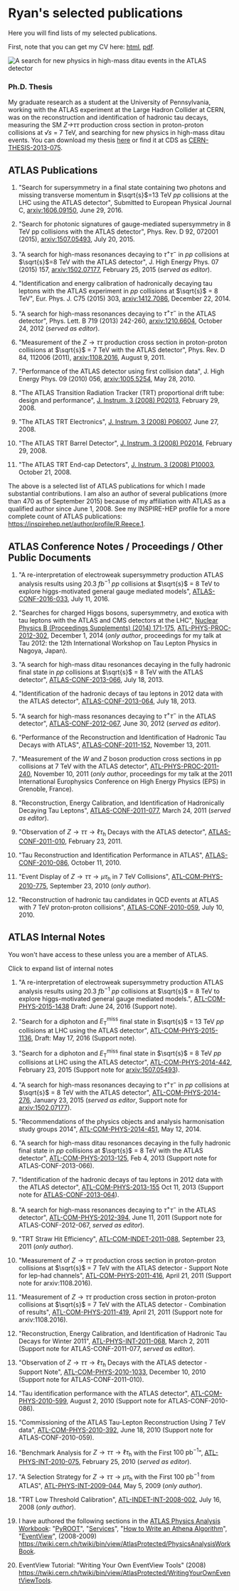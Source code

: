 Ryan's selected publications
===============================================================================

Here you will find lists of my selected publications.

First, note that you can get my CV here: [html](docs/Ryan_Reece_cv.html), [pdf](docs/Ryan_Reece_cv.pdf).


![](img/ryans-thesis.jpg "A search for new physics in high-mass ditau events in the ATLAS detector")


### Ph.D. Thesis

My graduate research as a student at the University of Pennsylvania,
working with the ATLAS experiment at the Large Hadron Collider at CERN,
was on the reconstruction and identification of hadronic tau decays,
measuring the SM *Z&rarr;&tau;&tau;* production cross section in proton-proton collisions
at *&radic;s* = 7 TeV,
and searching for new physics in high-mass ditau events.
You can download my thesis [here](pubs/2013-RReece-ZPrimeTautau-thesis.pdf)
or find it at CDS as [CERN-THESIS-2013-075](https://cds.cern.ch/record/1560836).


ATLAS Publications
-------------------------------------------------------------------------------

1.  "Search for supersymmetry in a final state containing two photons and missing transverse momentum in $\sqrt{s}$=13 TeV $pp$ collisions at the LHC using the ATLAS detector",
    Submitted to European Physical Journal C,
    [arxiv:1606.09150](http://arxiv.org/abs/1606.09150),
    June 29, 2016.

1.  "Search for photonic signatures of gauge-mediated supersymmetry in 8 TeV pp collisions with the ATLAS detector",
    Phys. Rev. D 92, 072001 (2015),
    [arxiv:1507.05493](http://arxiv.org/abs/1507.05493),
    July 20, 2015.

1.  "A search for high-mass resonances decaying to $\tau^{+}\tau^{-}$ in $pp$ collisions at $\sqrt{s}$=8 TeV with the ATLAS detector",
    J. High Energy Phys. 07 (2015) 157, 
    [arxiv:1502.07177](http://arxiv.org/abs/1502.07177),
    February 25, 2015
    (*served as editor*).

1.  "Identification and energy calibration of hadronically decaying tau leptons with the ATLAS experiment in $pp$ collisions
    at $\sqrt{s}$ = 8 TeV",
    Eur. Phys. J. C75 (2015) 303,
    [arxiv:1412.7086](http://arxiv.org/abs/1412.7086),
    December 22, 2014.

1.  "A search for high-mass resonances decaying to $\tau^{+}\tau^{-}$ in the ATLAS detector",
    Phys. Lett. B 719 (2013) 242-260,
    [arxiv:1210.6604](http://arxiv.org/abs/1210.6604),
    October 24, 2012
    (*served as editor*).

1.  "Measurement of the $Z\rightarrow\tau\tau$ production cross section in proton-proton collisions at $\sqrt{s}$ = 7 TeV with the ATLAS detector",
    Phys. Rev. D 84, 112006 (2011),
    [arxiv:1108.2016](http://arxiv.org/abs/1108.2016),
    August 9, 2011.

1.  "Performance of the ATLAS detector using first collision data",
    J. High Energy Phys. 09 (2010) 056,
    [arxiv:1005.5254](http://arxiv.org/abs/1005.5254),
    May 28, 2010.

1.  "The ATLAS Transition Radiation Tracker (TRT) proportional drift tube: design and performance",
    [J. Instrum. 3 (2008) P02013](http://iopscience.iop.org/1748-0221/3/02/P02013/),
    February 29, 2008.

1.  "The ATLAS TRT Electronics",
    [J. Instrum. 3 (2008) P06007](http://iopscience.iop.org/1748-0221/3/06/P06007/),
    June 27, 2008.

1.  "The ATLAS TRT Barrel Detector",
    [J. Instrum. 3 (2008) P02014](http://iopscience.iop.org/1748-0221/3/02/P02014/),
    February 29, 2008.

1.  "The ATLAS TRT End-cap Detectors",
    [J. Instrum. 3 (2008) P10003](http://iopscience.iop.org/1748-0221/3/10/P10003/),
    October 21, 2008.

The above is a selected list of ATLAS publications for which I made substantial contributions.
I am also an author of several publications (more than 470 as of September 2015)
because of my affiliation with ATLAS as a qualified author since June 1, 2008.
See my INSPIRE-HEP profile for a more complete count of ATLAS publications:
<https://inspirehep.net/author/profile/R.Reece.1>.


ATLAS Conference Notes / Proceedings / Other Public Documents 
-------------------------------------------------------------------------------

1.  "A re-interpretation of electroweak supersymmetry production ATLAS analysis results using $20.3\:{fb}^{-1}$ $pp$ collisions at $\sqrt{s}$ = 8 TeV to explore higgs-motivated general gauge mediated models",
    [ATLAS-CONF-2016-033](https://cds.cern.ch/record/2198316),
    July 11, 2016.

1.  "Searches for charged Higgs bosons, supersymmetry, and exotica with tau leptons with the ATLAS and CMS detectors at the LHC",
    [Nuclear Physics B (Proceedings Supplements) (2014) 171-175](http://authors.elsevier.com/a/1Q7i-_Kxc8LXrj),
    [ATL-PHYS-PROC-2012-302](https://cds.cern.ch/record/1499581),
    December 1, 2014
    (*only author*,
    proceedings for my talk at Tau 2012: the 12th International
    Workshop on Tau Lepton Physics in Nagoya, Japan).

1.  "A search for high-mass ditau resonances decaying in the fully hadronic final state in $pp$ collisions at $\sqrt{s}$ = 8 TeV with the ATLAS detector",
    [ATLAS-CONF-2013-066](https://cds.cern.ch/record/1562841),
    July 18, 2013.

1.  "Identification of the hadronic decays of tau leptons in 2012 data with the ATLAS detector",
    [ATLAS-CONF-2013-064](https://cds.cern.ch/record/1562839),
    July 18, 2013.
 
1.  "A search for high-mass resonances decaying to $\tau^{+}\tau^{-}$ in the ATLAS detector",
    [ATLAS-CONF-2012-067](https://atlas.web.cern.ch/Atlas/GROUPS/PHYSICS/CONFNOTES/ATLAS-CONF-2012-067/),
    June 30, 2012
    (*served as editor*).

    <!---
    A conference note for ICHEP 2012, documenting our search for hypothetical
    decays of new gauge bosons to $\tau^{+}\tau^{-}$ in the ATLAS detector using
    $4.7\:\mathrm{fb}^{-1}$ of intergrated luminosity at $\sqrt{s}$ = 7 TeV.
    $Z'$ bosons in the benchmark Sequential Standard Model with masses less
    than 1.3 TeV are excluded at the 95\% CL.
    -->

1.  "Performance of the Reconstruction and Identification of Hadronic Tau Decays with ATLAS",
    [ATLAS-CONF-2011-152](https://atlas.web.cern.ch/Atlas/GROUPS/PHYSICS/CONFNOTES/ATLAS-CONF-2011-152/),
    November 13, 2011.

    <!---
    Documentation of the ATLAS tau reconstruction, 
    identification, and energy scale used for winter 2012 analyses.
    -->

1.  "Measurement of the $W$ and $Z$ boson production cross sections in pp collisions at 7 TeV with the ATLAS detector",
    [ATL-PHYS-PROC-2011-240](https://cdsweb.cern.ch/record/1397821),
    November 10, 2011
    (*only author*,
    proceedings for my talk at the 2011 International Europhysics
    Conference on High Energy Physics (EPS) in Grenoble, France).

    <!---
    Proceedings for my talk at the 2011 International Europhysics
    Conference on High Energy Physics (EPS) in Grenoble, France. I
    presented results from measurements of the production cross sections
    of W and Z bosons in decays to electrons, muons, and taus, with the
    ATLAS detector, as well as precision measurmenets of the pT distributions
    of W and Z bosons.
    -->

1.  "Reconstruction, Energy Calibration, and Identification of Hadronically Decaying Tau Leptons",
    [ATLAS-CONF-2011-077](https://atlas.web.cern.ch/Atlas/GROUPS/PHYSICS/CONFNOTES/ATLAS-CONF-2011-077/),
    March 24, 2011
    (*served as editor*).

    <!---
    Documentation of the ATLAS tau reconstruction,
    identification, and energy scale used for winter 2011 analyses (Moriond).
    -->

1.  "Observation of $Z\rightarrow\tau\tau\rightarrow\ell\tau_\mathrm{h}$ Decays with the ATLAS detector",
    [ATLAS-CONF-2011-010](https://atlas.web.cern.ch/Atlas/GROUPS/PHYSICS/CONFNOTES/ATLAS-CONF-2011-010/),
    February 23, 2011.

    <!---
    A conference note reporting the first observation
    of $Z\rightarrow\tau\tau\rightarrow\ell\tau_\mathrm{h}$
    in ATLAS with the first $8.5\:\mathrm{pb}^{-1}$ collected in 2010.
    -->

1.  "Tau Reconstruction and Identification Performance in ATLAS",
    [ATLAS-CONF-2010-086](https://atlas.web.cern.ch/Atlas/GROUPS/PHYSICS/CONFNOTES/ATLAS-CONF-2010-086/),
    October 11, 2010.

    <!---
    A conference note discussing further validation of the simulation of
    tau identification variables with data-Monte Carlo comparisons and the
    first measurements of the fake rate, using the first $244\:\mathrm{nb}^{-1}$
    collected in 2010.
    -->

1.  "Event Display of $Z\rightarrow\tau\tau\rightarrow\mu\tau_\mathrm{h}$ in 7 TeV Collisions",
    [ATL-COM-PHYS-2010-775](https://cdsweb.cern.ch/record/1294050),
    September 23, 2010
    (*only author*).

    <!---
    An event display I made of one of the first
    $Z\rightarrow\tau\tau\rightarrow\mu\tau_\mathrm{h}$ events in 2010.
    -->

1.  "Reconstruction of hadronic tau candidates in QCD events at ATLAS with 7 TeV proton-proton collisions",
    [ATLAS-CONF-2010-059](https://atlas.web.cern.ch/Atlas/GROUPS/PHYSICS/CONFNOTES/ATLAS-CONF-2010-059/),
    July 10, 2010.

    <!---
    A conference note discussing the validation of the simulation of tau 
    identification variables with data-Monte Carlo comparisons of the first
    collisions in ATLAS, using the first $15.6\:\mathrm{nb}^{-1}$ collected in 2010.
    -->


ATLAS Internal Notes
-------------------------------------------------------------------------------

You won't have access to these unless you are a member of ATLAS.

<div class="clickmore"><a id="link:atlas-internal-more" class="closed" onclick="toggle_more('atlas-internal-more')">Click to expand list of internal notes</a></div>
<div id="atlas-internal-more" class="more">

1.  "A re-interpretation of electroweak supersymmetry production ATLAS analysis results using $20.3\:{fb}^{-1}$ $pp$ collisions at $\sqrt{s}$ = 8 TeV to explore higgs-motivated general gauge mediated models.",
    [ATL-COM-PHYS-2015-1438](https://cds.cern.ch/record/2109710)
    Draft: June 24, 2016
    (Support note).

1.  "Search for a diphoton and $E_\mathrm{T}^\mathrm{miss}$ final state in $\sqrt{s}$ = 13 TeV $pp$ collisions at LHC using the ATLAS detector",
    [ATL-COM-PHYS-2015-1136](https://cds.cern.ch/record/2051527),
    Draft: May 17, 2016
    (Support note).

1.  "Search for a diphoton and $E_\mathrm{T}^\mathrm{miss}$ final state in $\sqrt{s}$ = 8 TeV $pp$ collisions at LHC using the ATLAS detector",
    [ATL-COM-PHYS-2014-442](https://cds.cern.ch/record/1700554),
    February 23, 2015
    (Support note for [arxiv:1507.05493](http://arxiv.org/abs/1507.05493)).

1.  "A search for high-mass resonances decaying to $\tau^{+}\tau^{-}$ in $pp$ collisions at $\sqrt{s}$ = 8 TeV with the ATLAS detector",
    [ATL-COM-PHYS-2014-276](https://cds.cern.ch/record/1694306),
    January 23, 2015
    (*served as editor*, Support note for [arxiv:1502.07177](http://arxiv.org/abs/1502.07177)).

1.  "Recommendations of the physics objects and analysis harmonisation study groups 2014",
    [ATL-COM-PHYS-2014-451](https://cds.cern.ch/record/1700874),
    May 12, 2014.

1.  "A search for high-mass ditau resonances decaying in the fully hadronic final state in $pp$ collisions at $\sqrt{s}$ = 8 TeV with the ATLAS detector",
    [ATL-COM-PHYS-2013-125](https://cds.cern.ch/record/1513211),
    Feb 4, 2013 (Support note for ATLAS-CONF-2013-066).

1.  "Identification of the hadronic decays of tau leptons in 2012 data with the ATLAS detector",
    [ATL-COM-PHYS-2013-155](https://cds.cern.ch/record/1514539)
    Oct 11, 2013  (Support note for [ATLAS-CONF-2013-064](https://cds.cern.ch/record/1562839)).

1.  "A search for high-mass resonances decaying to $\tau^{+}\tau^{-}$ in the ATLAS detector",
    [ATL-COM-PHYS-2012-394](https://cdsweb.cern.ch/record/1439018),
    June 11, 2011  (Support note for ATLAS-CONF-2012-067, *served as editor*).

1.  "TRT Straw Hit Efficiency",
    [ATL-COM-INDET-2011-088](https://cdsweb.cern.ch/record/1384438),
    September 23, 2011
    (*only author*).

1.  "Measurement of $Z\rightarrow\tau\tau$ production cross section in proton-proton collisions at $\sqrt{s}$ = 7 TeV with the ATLAS detector  - Support Note for lep-had channels",
    [ATL-COM-PHYS-2011-416](https://cdsweb.cern.ch/record/1346327),
    April 21, 2011  (Support note for arxiv:1108.2016).

1.  "Measurement of $Z\rightarrow\tau\tau$ production cross section in proton-proton collisions at $\sqrt{s}$ = 7 TeV with the ATLAS detector - Combination of results",
    [ATL-COM-PHYS-2011-419](https://cdsweb.cern.ch/record/1346341),
    April 21, 2011  (Support note for arxiv:1108.2016).

1.  "Reconstruction, Energy Calibration, and Identification of Hadronic Tau Decays for Winter 2011",
    [ATL-PHYS-INT-2011-068](https://cdsweb.cern.ch/record/1379848),
    March 2, 2011  (Support note for ATLAS-CONF-2011-077, *served as editor*).

1.  "Observation of $Z\rightarrow\tau\tau\rightarrow\ell\tau_\mathrm{h}$ Decays with the ATLAS detector - Support Note",
    [ATL-COM-PHYS-2010-1033](https://cdsweb.cern.ch/record/1313262),
    December 10, 2010  (Support note for ATLAS-CONF-2011-010).

1.  "Tau identification performance with the ATLAS detector",
    [ATL-COM-PHYS-2010-599](https://cdsweb.cern.ch/record/1282386),
    August 2, 2010  (Support note for ATLAS-CONF-2010-086).

1.  "Commissioning of the ATLAS Tau-Lepton Reconstruction Using 7 TeV data",
    [ATL-COM-PHYS-2010-392](https://cdsweb.cern.ch/record/1272929),
    June 18, 2010  (Support note for ATLAS-CONF-2010-059).

1.  "Benchmark Analysis for $Z\rightarrow\tau\tau\rightarrow\ell\tau_\mathrm{h}$ with the First $100~\mathrm{pb}^{-1}$",
    [ATL-PHYS-INT-2010-075](https://cdsweb.cern.ch/record/1282947),
    February 25, 2010
    (*served as editor*).

1.  "A Selection Strategy for $Z\rightarrow\tau\tau\rightarrow\mu\tau_\mathrm{h}$ with the First $100\:\mathrm{pb}^{-1}$ from ATLAS",
    [ATL-PHYS-INT-2009-044](http://cdsweb.cern.ch/record/1175202),
    May 5, 2009
    (*only author*).

1.  "TRT Low Threshold Calibration",
    [ATL-INDET-INT-2008-002](http://cdsweb.cern.ch/record/1115417),
    July 16, 2008
    (*only author*).

1.  I have authored the following sections in the [ATLAS Physics Analysis Workbook](https://twiki.cern.ch/twiki/bin/view/AtlasProtected/PhysicsAnalysisWorkBook):
    "[PyROOT](https://twiki.cern.ch/twiki/bin/view/AtlasProtected/PhysicsAnalysisWorkBookPyRootRel15)",
    "[Services](https://twiki.cern.ch/twiki/bin/view/AtlasProtected/PhysicsAnalysisWorkBookServicesRel15)",
    "[How to Write an Athena Algorithm](https://twiki.cern.ch/twiki/bin/view/AtlasProtected/PhysicsAnalysisWorkBookAlgorithmRel15)",
    "[EventView](https://twiki.cern.ch/twiki/bin/view/AtlasProtected/PhysicsAnalysisWorkBookEventViewRel15)",
    (2008-2009)\
    <https://twiki.cern.ch/twiki/bin/view/AtlasProtected/PhysicsAnalysisWorkBook>.

1.  EventView Tutorial: "Writing Your Own EventView Tools" (2008)\
    <https://twiki.cern.ch/twiki/bin/view/AtlasProtected/WritingYourOwnEventViewTools>.

</div> <!-- end clickmore -->


